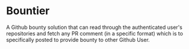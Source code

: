 # Bountier
A Github bounty solution that can read through the authenticated user's repositories and fetch any PR comment (in a specific format) which is to specifically posted to provide bounty to other Github User.

